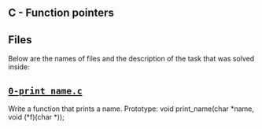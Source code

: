 ## C - Function pointers 

## Files
Below are the names of files and the description of the task that was solved inside:


## [`0-print_name.c`](0-print_name.c)
Write a function that prints a name.
Prototype: void print_name(char *name, void (*f)(char *));
